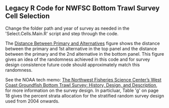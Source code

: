 ## Legacy R Code for NWFSC Bottom Trawl Survey Cell Selection

Change the folder path and year of survey as needed in the 'Select.Cells.Main.R' script and step through the code.


The [Distance Between Primary and Alternatives](https://github.com/John-R-Wallace-NOAA/NWFSC_Bottom_Trawl_Survey_Cell_Selection/blob/main/Distance%20Between%20Primary%20and%20Alternatives.png) figure shows the distance between the primary and 1st alternative in the top panel and the distance between the primary and the 2nd alternative in the bottom panel. This figure gives an idea of the randomness achieved in this code and for survey design consistence future code should approximately match this randomness.

See the NOAA tech memo: [The Northwest Fisheries Science Center’s West Coast Groundfish Bottom Trawl Survey: History, Design, and Description](https://www.webapps.nwfsc.noaa.gov/assets/25/8655_02272017_093722_TechMemo136.pdf), for more information on the survey design. In particluar, Table 'g' on page 18 gives the percent strata allocation for the stratified random survey design used from 2004 onwards.
